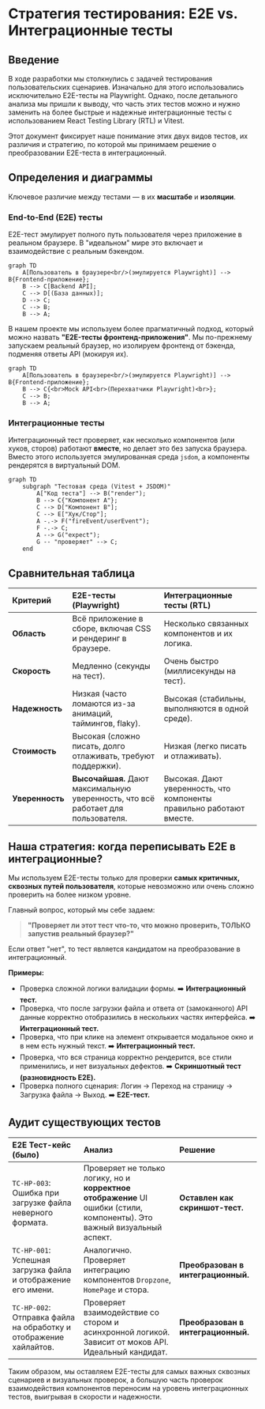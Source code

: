 # Стратегия тестирования: E2E vs. Интеграционные тесты

## Введение

В ходе разработки мы столкнулись с задачей тестирования пользовательских сценариев. Изначально для этого использовались исключительно E2E-тесты на Playwright. Однако, после детального анализа мы пришли к выводу, что часть этих тестов можно и нужно заменить на более быстрые и надежные интеграционные тесты с использованием React Testing Library (RTL) и Vitest.

Этот документ фиксирует наше понимание этих двух видов тестов, их различия и стратегию, по которой мы принимаем решение о преобразовании E2E-теста в интеграционный.

## Определения и диаграммы

Ключевое различие между тестами — в их **масштабе** и **изоляции**.

### End-to-End (E2E) тесты

E2E-тест эмулирует полного путь пользователя через приложение в реальном браузере. В "идеальном" мире это включает и взаимодействие с реальным бэкендом.

```mermaid
graph TD
    A[Пользователь в браузере<br/>(эмулируется Playwright)] --> B{Frontend-приложение};
    B --> C[Backend API];
    C --> D[(База данных)];
    D --> C;
    C --> B;
    B --> A;
```

В нашем проекте мы используем более прагматичный подход, который можно назвать **"E2E-тесты фронтенд-приложения"**. Мы по-прежнему запускаем реальный браузер, но изолируем фронтенд от бэкенда, подменяя ответы API (мокируя их).

```mermaid
graph TD
    A[Пользователь в браузере<br/>(эмулируется Playwright)] --> B{Frontend-приложение};
    B --> C{<br>Mock API<br>(Перехватчики Playwright)<br>};
    C --> B;
    B --> A;
```

### Интеграционные тесты

Интеграционный тест проверяет, как несколько компонентов (или хуков, сторов) работают **вместе**, но делает это без запуска браузера. Вместо этого используется эмулированная среда `jsdom`, а компоненты рендерятся в виртуальный DOM.

```mermaid
graph TD
    subgraph "Тестовая среда (Vitest + JSDOM)"
        A["Код теста"] --> B("render");
        B --> C{"Компонент A"};
        C --> D["Компонент B"];
        C --> E["Хук/Стор"];
        A -.-> F("fireEvent/userEvent");
        F -.-> C;
        A --> G("expect");
        G -- "проверяет" --> C;
    end
```

## Сравнительная таблица

| Критерий | E2E-тесты (Playwright) | Интеграционные тесты (RTL) |
| :--- | :--- | :--- |
| **Область** | Всё приложение в сборе, включая CSS и рендеринг в браузере. | Несколько связанных компонентов и их логика. |
| **Скорость** | Медленно (секунды на тест). | Очень быстро (миллисекунды на тест). |
| **Надежность** | Низкая (часто ломаются из-за анимаций, таймингов, flaky). | Высокая (стабильны, выполняются в одной среде). |
| **Стоимость** | Высокая (сложно писать, долго отлаживать, требуют поддержки). | Низкая (легко писать и отлаживать). |
| **Уверенность** | **Высочайшая.** Дают максимальную уверенность, что всё работает для пользователя. | Высокая. Дают уверенность, что компоненты правильно работают вместе. |

## Наша стратегия: когда переписывать E2E в интеграционные?

Мы используем E2E-тесты только для проверки **самых критичных, сквозных путей пользователя**, которые невозможно или очень сложно проверить на более низком уровне.

Главный вопрос, который мы себе задаем:
> **"Проверяет ли этот тест что-то, что можно проверить, ТОЛЬКО запустив реальный браузер?"**

Если ответ "нет", то тест является кандидатом на преобразование в интеграционный.

**Примеры:**
*   Проверка сложной логики валидации формы. ➡️ **Интеграционный тест.**
*   Проверка, что после загрузки файла и ответа от (замоканного) API данные корректно отобразились в нескольких частях интерфейса. ➡️ **Интеграционный тест.**
*   Проверка, что при клике на элемент открывается модальное окно и в нем есть нужный текст. ➡️ **Интеграционный тест.**
*   Проверка, что вся страница корректно рендерится, все стили применились, и нет визуальных дефектов. ➡️ **Скриншотный тест (разновидность E2E).**
*   Проверка полного сценария: Логин -> Переход на страницу -> Загрузка файла -> Выход. ➡️ **E2E-тест.**

## Аудит существующих тестов

| E2E Тест-кейс (было) | Анализ | Решение |
| :--- | :--- | :--- |
| `TC-HP-003`: Ошибка при загрузке файла неверного формата. | Проверяет не только логику, но и **корректное отображение** UI ошибки (стили, компоненты). Это важный визуальный аспект. | **Оставлен как скриншот-тест.** |
| `TC-HP-001`: Успешная загрузка файла и отображение его имени. | Аналогично. Проверяет интеграцию компонентов `Dropzone`, `HomePage` и стора. | **Преобразован в интеграционный.** |
| `TC-HP-002`: Отправка файла на обработку и отображение хайлайтов. | Проверяет взаимодействие со стором и асинхронной логикой. Зависит от моков API. Идеальный кандидат. | **Преобразован в интеграционный.** |

Таким образом, мы оставляем E2E-тесты для самых важных сквозных сценариев и визуальных проверок, а большую часть проверок взаимодействия компонентов переносим на уровень интеграционных тестов, выигрывая в скорости и надежности. 